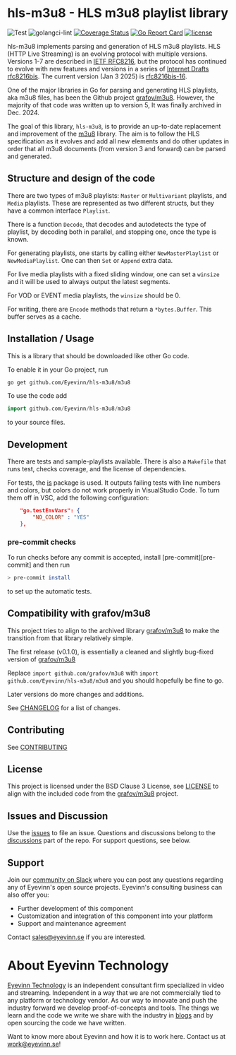 # hls-m3u8 - HLS m3u8 playlist library

![Test](https://github.com/Eyevinn/hls-m3u8/workflows/Go/badge.svg)
![golangci-lint](https://github.com/Eyevinn/hls-m3u8/workflows/golangci-lint/badge.svg?branch=main)
[![Coverage Status](https://coveralls.io/repos/github/Eyevinn/hls-m3u8/badge.svg?branch=main)](https://coveralls.io/github/Eyevinn/hls-m3u8?branch=main)
[![Go Report Card](https://goreportcard.com/badge/github.com/Eyevinn/hls-m3u8)](https://goreportcard.com/report/github.com/Eyevinn/hls-m3u8)
[![license](https://img.shields.io/github/license/Eyevinn/hls-m3u8.svg)](https://github.com/Eyevinn/hls-m3u8/blob/main/LICENSE)

hls-m3u8 implements parsing and generation of HLS m3u8 playlists.
HLS (HTTP Live Streaming) is an evolving protocol with multiple versions.
Versions 1-7 are described in [IETF RFC8216][rfc8216], but the protocol has continued
to evolve with new features and versions in a
series of [Internet Drafts rfc8216bis][rfc8216bis].
The current version (Jan 3 2025) is [rfc8216bis-16][rfc8216bis].

One of the major libraries in Go for parsing and generating HLS playlists,
aka m3u8 files, has been the Github project [grafov/m3u8][grafov].
However, the majority of that code was written up to version 5,
It was finally archived in Dec. 2024.

The goal of this library, `hls-m3u8`,  is to provide an up-to-date replacement and improvement
of  the [m3u8][grafov] library. The aim is to follow the HLS specification
as it evolves and add all new elements and do other updates in order that
all m3u8 documents (from version 3 and forward) can be parsed and generated.

## Structure and design of the code

There are two types of m3u8 playlists: `Master` or `Multivariant` playlists, and `Media` playlists.
These are represented as two different structs, but they have a common interface `Playlist`.

There is a function `Decode`, that decodes and autodetects the type of playlist, by decoding
both in parallel, and stopping one, once the type is known.

For generating playlists, one starts by calling either `NewMasterPlaylist` or `NewMediaPlaylist`.
One can then `Set` or `Append` extra data.

For live media playlists with a fixed sliding window, one
can set a `winsize` and it will be used to always output
the latest segments.

For VOD or EVENT media playlists, the `winsize` should be 0.

For writing, there are `Encode` methods that return a `*bytes.Buffer`. This buffer serves as a cache.

## Installation / Usage

This is a library that should be downloaded like other Go code.

To enable it in your Go project, run

```sh
go get github.com/Eyevinn/hls-m3u8/m3u8
```

To use the code add

```go
import github.com/Eyevinn/hls-m3u8/m3u8
```

to your source files.

## Development

There are tests and sample-playlists available.
There is also a `Makefile` that runs test, checks coverage, and the license
of dependencies.

For tests, the [is][is] package is used. It outputs failing tests with
line numbers and colors, but colors do not work properly in VisualStudio Code.
To turn them off in VSC, add the following configuration:

```json
    "go.testEnvVars": {
        "NO_COLOR" : "YES"
    },
```

### pre-commit checks

To run checks before any commit is accepted, install [pre-commit][pre-commit] and then run

```sh
> pre-commit install
```

to set up the automatic tests.

## Compatibility with grafov/m3u8

This project tries to align to the archived library [grafov/m3u8][grafov] to make the transition from that library relatively simple.

The first release (v0.1.0), is essentially a cleaned
and slightly bug-fixed  version of [grafov/m3u8][grafov]

Replace `import github.com/grafov/m3u8` with
`import github.com/Eyevinn/hls-m3u8/m3u8` and you should
hopefully be fine to go.

Later versions do more changes and additions.

See [CHANGELOG](CHANGELOG) for a list of changes.

## Contributing

See [CONTRIBUTING](CONTRIBUTING.md)

## License

This project is licensed under the BSD Clause 3 License, see [LICENSE](LICENSE)
to align with the included code from the [grafov/m3u8][grafov] project.

## Issues and Discussion

Use the [issues][issues] to file an issue. Questions and discussions belong to the
[discussions][discussions] part of the repo. For support questions, see below.

## Support

Join our [community on Slack](https://slack.streamingtech.se) where you can post any questions regarding any of Eyevinn's open source projects. Eyevinn's consulting business can also offer you:

- Further development of this component
- Customization and integration of this component into your platform
- Support and maintenance agreement

Contact [sales@eyevinn.se](mailto:sales@eyevinn.se) if you are interested.

# About Eyevinn Technology

[Eyevinn Technology](https://www.eyevinntechnology.se) is an independent consultant firm specialized in video and streaming. Independent in a way that we are not commercially tied to any platform or technology vendor. As our way to innovate and push the industry forward we develop proof-of-concepts and tools. The things we learn and the code we write we share with the industry in [blogs](https://dev.to/video) and by open sourcing the code we have written.

Want to know more about Eyevinn and how it is to work here. Contact us at work@eyevinn.se!

[rfc8216]: https://datatracker.ietf.org/doc/html/rfc8216
[rfc8216bis]: https://datatracker.ietf.org/doc/draft-pantos-hls-rfc8216bis/
[rfc8216bis-07]: https://datatracker.ietf.org/doc/html/draft-pantos-hls-rfc8216bis-07
[rfc8216bis-10]: https://datatracker.ietf.org/doc/html/draft-pantos-hls-rfc8216bis-10
[rfc8216bis-16]: https://datatracker.ietf.org/doc/html/draft-pantos-hls-rfc8216bis-16
[grafov]: https://github.com/grafov/m3u8
[issues]: https://github.com/Eyevinn/hls-m3u8/issues
[discussions]: https://github.com/Eyevinn/hls-m3u8/discussions
[is]: https://github.com/matryer/is